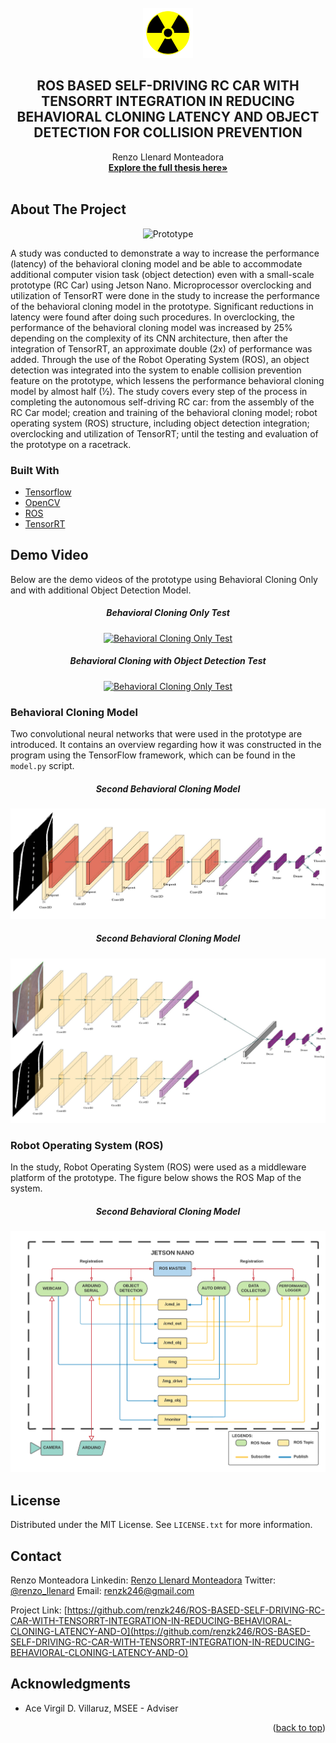 <!-- PROJECT LOGO -->
<br />
<div align="center">
    <img src="/images/logo.png" alt="Logo" width="80" height="80">

<h2 align="center">ROS BASED SELF-DRIVING RC CAR WITH TENSORRT INTEGRATION
IN REDUCING BEHAVIORAL CLONING LATENCY AND OBJECT
DETECTION FOR COLLISION PREVENTION</h2>

  <p align="center">
    Renzo Llenard Monteadora
    <br />
    <a href="https://www.researchgate.net/publication/361361254_ROS_BASED_SELF-DRIVING_RC_CAR_WITH_TENSORRT_INTEGRATION_IN_REDUCING_BEHAVIORAL_CLONING_LATENCY_AND_OBJECT_DETECTION_FOR_COLLISION_PREVENTION"><strong>Explore the full thesis here»</strong></a>
    <br />
    <br />
  </p>
</div>

<!-- ABOUT THE PROJECT -->
## About The Project

<div align="center">
  <img src="/Documentations/IMG_20211228_143125.jpg" alt="Prototype" width="320" height="240">
</div>

 A study was conducted to demonstrate a way to increase the performance (latency) of the behavioral cloning model and be able to accommodate additional computer vision task (object detection) even with a small-scale prototype (RC Car) using Jetson Nano. Microprocessor overclocking and utilization of TensorRT were done in the study to increase the performance of the behavioral cloning model in the prototype. Significant reductions in latency were found after doing such procedures. In overclocking, the performance of the behavioral cloning model was increased by 25% depending on the complexity of its CNN architecture, then after the integration of TensorRT, an approximate double (2x) of performance was added. Through the use of the Robot Operating System (ROS), an object detection was integrated into the system to enable collision prevention feature on the prototype, which lessens the performance behavioral cloning model by almost half (½). The study covers every step of the process in completing the autonomous self-driving RC car: from the assembly of the RC Car model; creation and training of the behavioral cloning model; robot operating system (ROS) structure, including object detection integration; overclocking and utilization of TensorRT; until the testing and evaluation of the prototype on a racetrack.



### Built With

* [Tensorflow](https://www.tensorflow.org/)
* [OpenCV](https://opencv.org/)
* [ROS](https://www.ros.org/)
* [TensorRT](https://docs.nvidia.com/deeplearning/frameworks/tf-trt-user-guide/index.html)


<!-- Demo Video -->
## Demo Video

Below are the demo videos of the prototype using Behavioral Cloning Only and with additional Object Detection Model.

<div align="center">
  <h5>Behavioral Cloning Only Test</h5>
  <a href="https://www.youtube.com/watch?v=A1P0vgLuSRc" target="_blank"><img src="https://img.youtube.com/vi/A1P0vgLuSRc/0.jpg" alt="Behavioral Cloning Only Test"></a>

  <h5>Behavioral Cloning with Object Detection Test</h5>
  <a href="https://www.youtube.com/watch?v=WgdoCgZTnA0" target="_blank"><img src="https://img.youtube.com/vi/WgdoCgZTnA0/0.jpg" alt="Behavioral Cloning Only Test"></a>
</div>

<!-- Behavioral Cloning Model -->
### Behavioral Cloning Model

Two convolutional neural networks that were used in the prototype are introduced. It contains an overview regarding how it was constructed in the program using the TensorFlow framework, which can be found in the `model.py` script.

<div align="center">
  <h5>Second Behavioral Cloning Model</h5>
  <img src="/images/1st_CNN.jpg" alt="First Behavioral Cloning Model">

  <h5>Second Behavioral Cloning Model</h5>
  <img src="/images/2nd_CNN.jpg" alt="Second Behavioral Cloning Model">
</div>

<!-- Robot Operating System (ROS) -->
### Robot Operating System (ROS)
In the study, Robot Operating System (ROS) were used as a middleware platform of the prototype. The figure below shows the ROS Map of the system.

<div align="center">
  <h5>Second Behavioral Cloning Model</h5>
  <img src="/images/ros_map.png" alt="ROS MAP">
</div>


<!-- LICENSE -->
## License

Distributed under the MIT License. See `LICENSE.txt` for more information.


<!-- CONTACT -->
## Contact

Renzo Monteadora
Linkedin: [Renzo Llenard Monteadora](https://www.linkedin.com/in/renzo-llenard-monteadora-791205172/)
Twitter: [@renzo_llenard](https://twitter.com/renzo_llenard)
Email: renzk246@gmail.com

Project Link: [https://github.com/renzk246/ROS-BASED-SELF-DRIVING-RC-CAR-WITH-TENSORRT-INTEGRATION-IN-REDUCING-BEHAVIORAL-CLONING-LATENCY-AND-O](https://github.com/renzk246/ROS-BASED-SELF-DRIVING-RC-CAR-WITH-TENSORRT-INTEGRATION-IN-REDUCING-BEHAVIORAL-CLONING-LATENCY-AND-O)


<!-- ACKNOWLEDGMENTS -->
## Acknowledgments

* Ace Virgil D. Villaruz, MSEE - Adviser

<p align="right">(<a href="#top">back to top</a>)</p>
